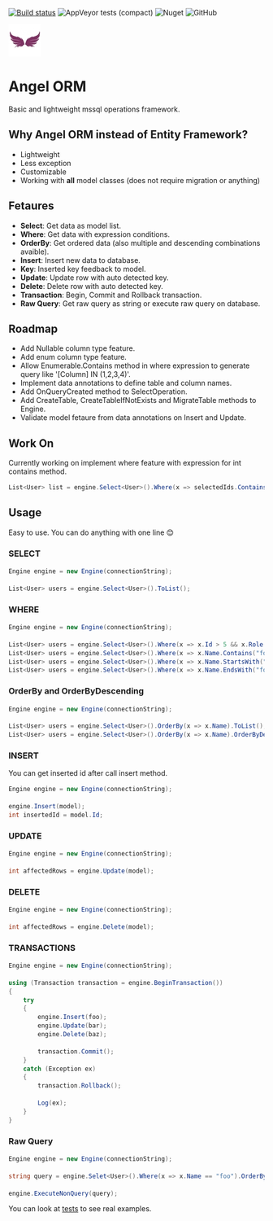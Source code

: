 [![Build status](https://ci.appveyor.com/api/projects/status/4jmhhcdkrrk9qieh/branch/master?svg=true)](https://ci.appveyor.com/project/jaqra/angelorm/branch/master)
![AppVeyor tests (compact)](https://img.shields.io/appveyor/tests/jaqra/AngelORM.svg?compact_message)
![Nuget](https://img.shields.io/nuget/v/AngelORM.svg)
![GitHub](https://img.shields.io/github/license/jaqra/AngelORM.svg)

![LOGO](https://raw.githubusercontent.com/jaqra/AngelORM/master/assets/logo.jpg)

# Angel ORM

Basic and lightweight mssql operations framework.

## Why Angel ORM instead of Entity Framework?

- Lightweight
- Less exception
- Customizable
- Working with **all** model classes (does not require migration or anything)

## Fetaures

- **Select**: Get data as model list.
- **Where**: Get data with expression conditions.
- **OrderBy**: Get ordered data (also multiple and descending combinations avaible).
- **Insert**: Insert new data to database.
- **Key**: Inserted key feedback to model.
- **Update**: Update row with auto detected key.
- **Delete**: Delete row with auto detected key.
- **Transaction**: Begin, Commit and Rollback transaction.
- **Raw Query**: Get raw query as string or execute raw query on database.

## Roadmap

- Add Nullable<T> column type feature.
- Add enum column type feature.
- Allow Enumerable.Contains method in where expression to generate query like '[Column] IN (1,2,3,4)'.
- Implement data annotations to define table and column names.
- Add OnQueryCreated method to SelectOperation.
- Add CreateTable<T>, CreateTableIfNotExists<T> and MigrateTable<T> methods to Engine.
- Validate model fetaure from data annotations on Insert and Update.

## Work On

Currently working on implement where feature with expression for int contains method.

```csharp
List<User> list = engine.Select<User>().Where(x => selectedIds.Contains(x.Id)).ToList()
```

## Usage

Easy to use. You can do anything with one line :blush:

### SELECT

```csharp
Engine engine = new Engine(connectionString);

List<User> users = engine.Select<User>().ToList();
```

### WHERE

```csharp
Engine engine = new Engine(connectionString);

List<User> users = engine.Select<User>().Where(x => x.Id > 5 && x.Role == "admin" && x.CreatedDate < dateTime && x.Active == true).ToList();
List<User> users = engine.Select<User>().Where(x => x.Name.Contains("foo")).ToList();
List<User> users = engine.Select<User>().Where(x => x.Name.StartsWith("foo")).ToList();
List<User> users = engine.Select<User>().Where(x => x.Name.EndsWith("foo")).ToList();
```

### OrderBy and OrderByDescending

```csharp
Engine engine = new Engine(connectionString);

List<User> users = engine.Select<User>().OrderBy(x => x.Name).ToList();
List<User> users = engine.Select<User>().OrderBy(x => x.Name).OrderByDescending(x => x.Surname).ToList();
```

### INSERT

You can get inserted id after call insert method.

```csharp
Engine engine = new Engine(connectionString);

engine.Insert(model);
int insertedId = model.Id;
```

### UPDATE

```csharp
Engine engine = new Engine(connectionString);

int affectedRows = engine.Update(model);
```

### DELETE

```csharp
Engine engine = new Engine(connectionString);

int affectedRows = engine.Delete(model);
```

### TRANSACTIONS

```csharp
Engine engine = new Engine(connectionString);

using (Transaction transaction = engine.BeginTransaction())
{
    try
    {
        engine.Insert(foo);
        engine.Update(bar);
        engine.Delete(baz);

        transaction.Commit();
    }
    catch (Exception ex)
    {
        transaction.Rollback();

        Log(ex);
    }
}
```

### Raw Query

```csharp
Engine engine = new Engine(connectionString);

string query = engine.Selet<User>().Where(x => x.Name == "foo").OrderBy(x => x.CreatedDate).ToSQL();

engine.ExecuteNonQuery(query);
```

You can look at [tests](test/EngineTests.cs) to see real examples.
